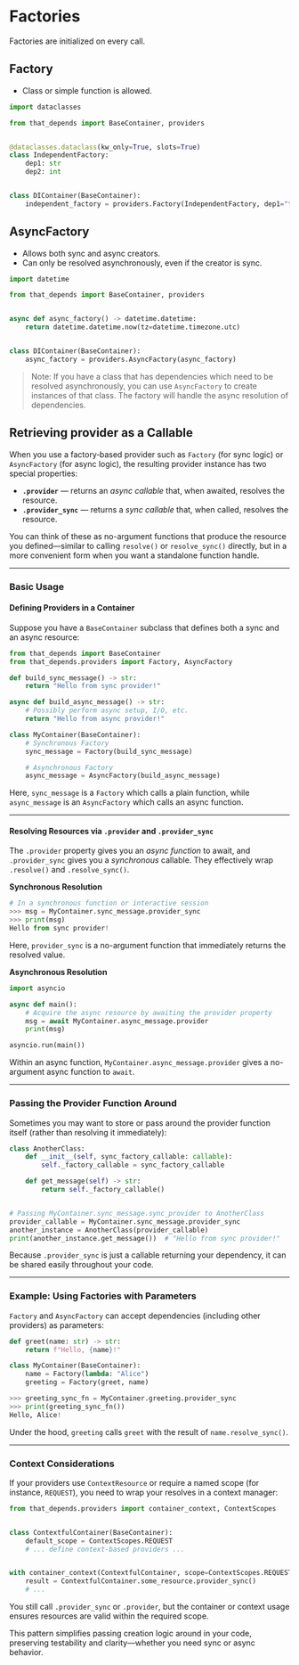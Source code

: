 # Factories
Factories are initialized on every call.

## Factory
- Class or simple function is allowed.
```python
import dataclasses

from that_depends import BaseContainer, providers


@dataclasses.dataclass(kw_only=True, slots=True)
class IndependentFactory:
    dep1: str
    dep2: int


class DIContainer(BaseContainer):
    independent_factory = providers.Factory(IndependentFactory, dep1="text", dep2=123)
```

## AsyncFactory
- Allows both sync and async creators.
- Can only be resolved asynchronously, even if the creator is sync.
```python
import datetime

from that_depends import BaseContainer, providers


async def async_factory() -> datetime.datetime:
    return datetime.datetime.now(tz=datetime.timezone.utc)


class DIContainer(BaseContainer):
    async_factory = providers.AsyncFactory(async_factory)
```

> Note: If you have a class that has dependencies which need to be resolved asynchronously, you can use `AsyncFactory` to create instances of that class. The factory will handle the async resolution of dependencies.


## Retrieving provider as a Callable

When you use a factory‑based provider such as `Factory` (for sync logic) or `AsyncFactory` (for async logic), the resulting provider instance has two special properties:

- **`.provider`** — returns an *async callable* that, when awaited, resolves the resource.  
- **`.provider_sync`** — returns a *sync callable* that, when called, resolves the resource.

You can think of these as no-argument functions that produce the resource you defined—similar to calling `resolve()` or `resolve_sync()` directly, but in a more convenient form when you want a standalone function handle.

---

### Basic Usage

#### Defining Providers in a Container

Suppose you have a `BaseContainer` subclass that defines both a sync and an async resource:

```python
from that_depends import BaseContainer
from that_depends.providers import Factory, AsyncFactory

def build_sync_message() -> str:
    return "Hello from sync provider!"

async def build_async_message() -> str:
    # Possibly perform async setup, I/O, etc.
    return "Hello from async provider!"

class MyContainer(BaseContainer):
    # Synchronous Factory
    sync_message = Factory(build_sync_message)

    # Asynchronous Factory
    async_message = AsyncFactory(build_async_message)
```

Here, `sync_message` is a `Factory` which calls a plain function, while `async_message` is an `AsyncFactory` which calls an async function.

---

#### Resolving Resources via `.provider` and `.provider_sync`

The `.provider` property gives you an *async function* to await, and `.provider_sync` gives you a *synchronous* callable. They effectively wrap `.resolve()` and `.resolve_sync()`.

**Synchronous Resolution**

```python
# In a synchronous function or interactive session
>>> msg = MyContainer.sync_message.provider_sync
>>> print(msg)
Hello from sync provider!
```

Here, `provider_sync` is a no-argument function that immediately returns the resolved value.

**Asynchronous Resolution**

```python
import asyncio

async def main():
    # Acquire the async resource by awaiting the provider property
    msg = await MyContainer.async_message.provider
    print(msg)

asyncio.run(main())
```

Within an async function, `MyContainer.async_message.provider` gives a no-argument async function to `await`.

---

### Passing the Provider Function Around

Sometimes you may want to store or pass around the provider function itself (rather than resolving it immediately):

```python
class AnotherClass:
    def __init__(self, sync_factory_callable: callable):
        self._factory_callable = sync_factory_callable

    def get_message(self) -> str:
        return self._factory_callable()


# Passing MyContainer.sync_message.sync_provider to AnotherClass
provider_callable = MyContainer.sync_message.provider_sync
another_instance = AnotherClass(provider_callable)
print(another_instance.get_message())  # "Hello from sync provider!"
```

Because `.provider_sync` is just a callable returning your dependency, it can be shared easily throughout your code.

---

### Example: Using Factories with Parameters

`Factory` and `AsyncFactory` can accept dependencies (including other providers) as parameters:

```python
def greet(name: str) -> str:
    return f"Hello, {name}!"

class MyContainer(BaseContainer):
    name = Factory(lambda: "Alice")
    greeting = Factory(greet, name)
```

```python
>>> greeting_sync_fn = MyContainer.greeting.provider_sync
>>> print(greeting_sync_fn())
Hello, Alice!
```

Under the hood, `greeting` calls `greet` with the result of `name.resolve_sync()`.

---

### Context Considerations

If your providers use `ContextResource` or require a named scope (for instance, `REQUEST`), you need to wrap your resolves in a context manager:

```python
from that_depends.providers import container_context, ContextScopes


class ContextfulContainer(BaseContainer):
    default_scope = ContextScopes.REQUEST
    # ... define context-based providers ...


with container_context(ContextfulContainer, scope=ContextScopes.REQUEST):
    result = ContextfulContainer.some_resource.provider_sync()
    # ...
```

You still call `.provider_sync` or `.provider`, but the container or context usage ensures resources are valid within the required scope.

This pattern simplifies passing creation logic around in your code, preserving testability and clarity—whether you need sync or async behavior.
